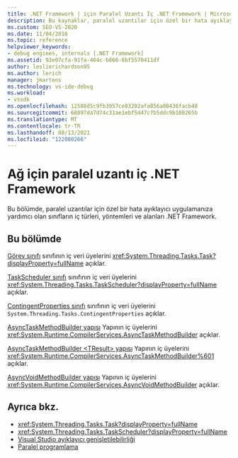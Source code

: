 ```yaml
---
title: .NET Framework | için Paralel Uzantı İç .NET Framework | Microsoft Docs
description: Bu kaynaklar, paralel uzantılar için özel bir hata ayıklayıcı uygulamak üzere kullanılan sınıfların iç türlerini, yöntemlerini ve alanlarını .NET Framework.
ms.custom: SEO-VS-2020
ms.date: 11/04/2016
ms.topic: reference
helpviewer_keywords:
- debug engines, internals [.NET Framework]
ms.assetid: 93e07cfa-91fa-464c-b866-8bf5570411df
author: leslierichardson95
ms.author: lerich
manager: jmartens
ms.technology: vs-ide-debug
ms.workload:
- vssdk
ms.openlocfilehash: 12588d5c9fb3957ce83202afa856a08436facb48
ms.sourcegitcommit: 68897da7d74c31ae1ebf5d47c7b5ddc9b108265b
ms.translationtype: MT
ms.contentlocale: tr-TR
ms.lasthandoff: 08/13/2021
ms.locfileid: "122080266"
---
```

# <a name="parallel-extension-internals-for-the-net-framework"></a>Ağ için paralel uzantı iç .NET Framework
Bu bölümde, paralel uzantılar için özel bir hata ayıklayıcı uygulamanıza yardımcı olan sınıfların iç türleri, yöntemleri ve alanları .NET Framework.

## <a name="in-this-section"></a>Bu bölümde
 [Görev sınıfı](../../extensibility/debugger/task-class-internal-members.md) sınıfının iç veri üyelerini <xref:System.Threading.Tasks.Task?displayProperty=fullName> açıklar.

 [TaskScheduler sınıfı](../../extensibility/debugger/taskscheduler-class-internal-members.md) sınıfının iç veri üyelerini <xref:System.Threading.Tasks.TaskScheduler?displayProperty=fullName> açıklar.

 [ContingentProperties sınıfı](../../extensibility/debugger/contingentproperties-class-internal-members.md) sınıfının iç veri üyelerini `System.Threading.Tasks.ContingentProperties` açıklar.

 [AsyncTaskMethodBuilder yapısı](../../extensibility/debugger/asynctaskmethodbuilder-structure-internal-members.md) Yapının iç üyelerini <xref:System.Runtime.CompilerServices.AsyncTaskMethodBuilder> açıklar.

 [AsyncTaskMethodBuilder \<TResult> yapısı](../../extensibility/debugger/asynctaskmethodbuilder-tresult-structure-internal-members.md) Yapının iç üyelerini <xref:System.Runtime.CompilerServices.AsyncTaskMethodBuilder%601> açıklar.

 [AsyncVoidMethodBuilder yapısı](../../extensibility/debugger/asyncvoidmethodbuilder-structure-internal-members.md) Yapının iç üyelerini <xref:System.Runtime.CompilerServices.AsyncVoidMethodBuilder> açıklar.

## <a name="see-also"></a>Ayrıca bkz.
- <xref:System.Threading.Tasks.Task?displayProperty=fullName>
- <xref:System.Threading.Tasks.TaskScheduler?displayProperty=fullName>
- [Visual Studio ayıklayıcı genişletilebilirliği](../../extensibility/debugger/visual-studio-debugger-extensibility.md)
- [Paralel programlama](/dotnet/standard/parallel-programming/index)
